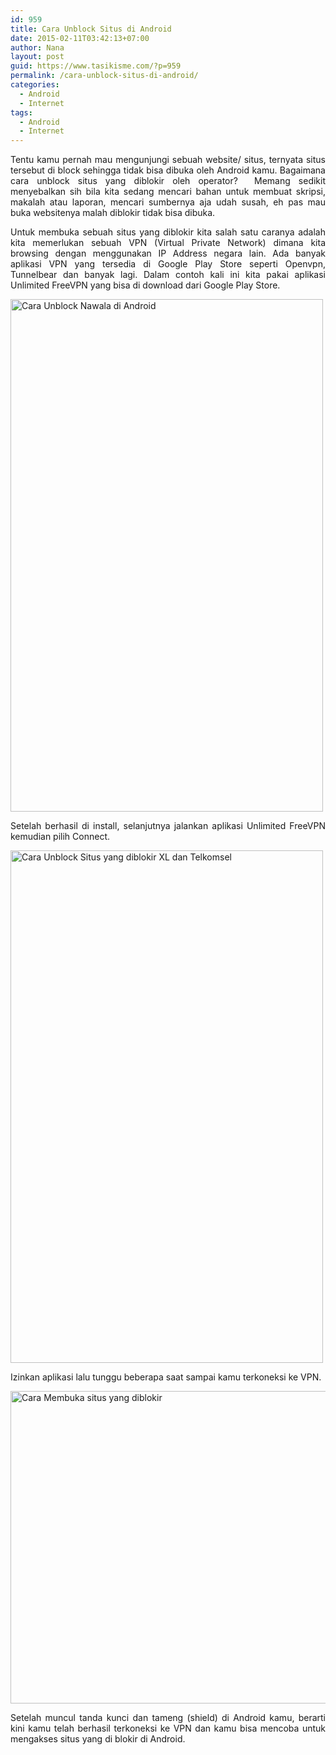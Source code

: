 ```yaml
---
id: 959
title: Cara Unblock Situs di Android
date: 2015-02-11T03:42:13+07:00
author: Nana
layout: post
guid: https://www.tasikisme.com/?p=959
permalink: /cara-unblock-situs-di-android/
categories:
  - Android
  - Internet
tags:
  - Android
  - Internet
---
```

<p style="text-align: justify;">
  Tentu kamu pernah mau mengunjungi sebuah website/ situs, ternyata situs tersebut di block sehingga tidak bisa dibuka oleh Android kamu. Bagaimana cara unblock situs yang diblokir oleh operator?  Memang sedikit menyebalkan sih bila kita sedang mencari bahan untuk membuat skripsi, makalah atau laporan, mencari sumbernya aja udah susah, eh pas mau buka websitenya malah diblokir tidak bisa dibuka.
</p>

<p style="text-align: justify;">
  Untuk membuka sebuah situs yang diblokir kita salah satu caranya adalah kita memerlukan sebuah VPN (Virtual Private Network) dimana kita browsing dengan menggunakan IP Address negara lain. Ada banyak aplikasi VPN yang tersedia di Google Play Store seperti Openvpn, Tunnelbear dan banyak lagi. Dalam contoh kali ini kita pakai aplikasi Unlimited FreeVPN yang bisa di download dari Google Play Store.
</p>

<!--more-->

<p style="text-align: justify;">
  <img loading="lazy" class="aligncenter" src="https://1.bp.blogspot.com/-4SGeFx8aWJo/VNrOahqpuOI/AAAAAAAAEJ4/36BsZJNYAVs/s1600/cara-unblock-situs-android-1.png" alt="Cara Unblock Nawala di Android" width="500" height="820" />
</p>

<p style="text-align: justify;">
  Setelah berhasil di install, selanjutnya jalankan aplikasi Unlimited FreeVPN kemudian pilih Connect.
</p>

<p style="text-align: justify;">
  <img loading="lazy" class="aligncenter" src="https://2.bp.blogspot.com/-VwjMfSZpvZU/VNrOaGFdBtI/AAAAAAAAEJ0/6FrYA05Kx0I/s1600/cara-unblock-situs-android-2.png" alt="Cara Unblock Situs yang diblokir XL dan Telkomsel" width="500" height="820" />
</p>

<p style="text-align: justify;">
  Izinkan aplikasi lalu tunggu beberapa saat sampai kamu terkoneksi ke VPN.
</p>

<p style="text-align: justify;">
  <img loading="lazy" class="aligncenter" src="https://3.bp.blogspot.com/-NSdbZkC_iiw/VNrOanLlzpI/AAAAAAAAEJ8/K_8PINdTkPU/s1600/cara-unblock-situs-android-3.png" alt="Cara Membuka situs yang diblokir" width="610" height="500" />
</p>

<p style="text-align: justify;">
  Setelah muncul tanda kunci dan tameng (shield) di Android kamu, berarti kini kamu telah berhasil terkoneksi ke VPN dan kamu bisa mencoba untuk mengakses situs yang di blokir di Android.
</p>